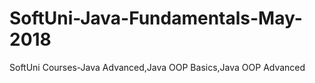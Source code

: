# SoftUni-Java-Fundamentals-May-2018
SoftUni Courses-Java Advanced,Java OOP Basics,Java OOP Advanced
